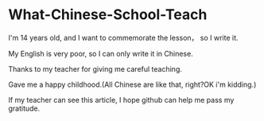 # What-Chinese-School-Teach
I'm 14 years old, and I want to commemorate the lesson， so I write it.

My English is very poor, so I can only write it in Chinese.

Thanks to my teacher for giving me careful teaching.

Gave me a happy childhood.(All Chinese are like that, right?OK i'm kidding.)

If my teacher can see this article, I hope github can help me pass my gratitude.
